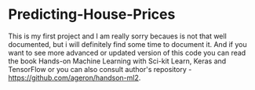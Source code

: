 # Predicting-House-Prices
This is my first project and I am really sorry becaues is not that well documented, but i will definitely find some time to document it.
And if you want to see more advanced or updated version of this code you can read the book Hands-on Machine Learning with Sci-kit Learn, Keras and TensorFlow or you can also consult author's repository - https://github.com/ageron/handson-ml2.
